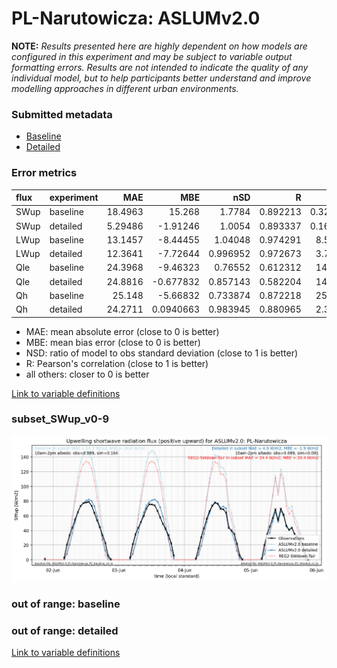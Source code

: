 # PL-Narutowicza: ASLUMv2.0

**NOTE:** *Results presented here are highly dependent on how models are configured in this experiment and may be subject to variable output formatting errors. Results are not intended to indicate the quality of any individual model, but to help participants better understand and improve modelling approaches in different urban environments.*

### Submitted metadata

- [Baseline](ASLUMv2.0_PL-Narutowicza_baseline_attrs.md)
- [Detailed](ASLUMv2.0_PL-Narutowicza_detailed_attrs.md)

### Error metrics

| flux   | experiment   |      MAE |        MBE |      nSD |        R |       5th |      95th |    RMSE |    cRMSE |       AMBE |      1-nSD |       1-R |   nSkewness |   nKurtosis |   Overlap |
|:-------|:-------------|---------:|-----------:|---------:|---------:|----------:|----------:|--------:|---------:|-----------:|-----------:|----------:|------------:|------------:|----------:|
| SWup   | baseline     | 18.4963  | 15.268     | 1.7784   | 0.892213 |  0.325496 | 55.2173   | 26.3557 | 0.994625 | 15.268     | 0.778395   | 0.107787  |   0.144803  |   1.28849   | 0.216644  |
| SWup   | detailed     |  5.29486 | -1.91246   | 1.0054   | 0.893337 |  0.165896 |  3.10541  | 10.1847 | 0.46315  |  1.91246   | 0.00540031 | 0.106663  |   0.0562726 |   1.6087    | 0.0962687 |
| LWup   | baseline     | 13.1457  | -8.44455   | 1.04048  | 0.974291 |  8.58103  |  0.768225 | 16.0575 | 0.234815 |  8.44455   | 0.0404846  | 0.0257089 |   0.335772  |   0.0331214 | 0.0936646 |
| LWup   | detailed     | 12.3641  | -7.72644   | 0.996952 | 0.972673 |  3.75028  |  3.70665  | 15.6226 | 0.233447 |  7.72644   | 0.00304634 | 0.0273275 |   0.549606  |   1.28404   | 0.0846676 |
| Qle    | baseline     | 24.3968  | -9.46323   | 0.76552  | 0.612312 | 14.5183   | 20.9911   | 35.9527 | 0.805324 |  9.46323   | 0.234482   | 0.387688  |   0.846677  |   0.91099   | 0.268283  |
| Qle    | detailed     | 24.8816  | -0.677832  | 0.857143 | 0.582204 | 14.7149   | 13.4185   | 36.9716 | 0.858272 |  0.677832  | 0.142859   | 0.417796  |   1.14211   |   3.14068   | 0.140197  |
| Qh     | baseline     | 25.148   | -5.66832   | 0.733874 | 0.872218 | 25.7798   | 41.9919   | 37.5304 | 0.508306 |  5.66832   | 0.266128   | 0.127782  |   0.124651  |   0.0930412 | 0.267167  |
| Qh     | detailed     | 24.2711  |  0.0940663 | 0.983945 | 0.880965 |  2.31224  |  0.416418 | 35.3447 | 0.484257 |  0.0940663 | 0.0160575  | 0.119035  |   0.0426497 |   0.198219  | 0.0815277 |

 - MAE: mean absolute error (close to 0 is better)
 - MBE: mean bias error (close to 0 is better)
 - NSD: ratio of model to obs standard deviation (close to 1 is better)
 - R: Pearson's correlation (close to 1 is better)
 - all others: closer to 0 is better

[Link to variable definitions](../modelattrs/variable_definitions.md)

### <a name="subset_swup_v0-9"></a>subset_SWup_v0-9
[![ASLUMv2.0_PL-Narutowicza_subset_SWup_v0-9.png](ASLUMv2.0_PL-Narutowicza_subset_SWup_v0-9.png)](ASLUMv2.0_PL-Narutowicza_subset_SWup_v0-9.png)

### out of range: baseline


### out of range: detailed



[Link to variable definitions](../modelattrs/variable_definitions.md)

